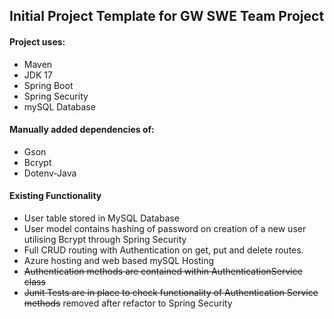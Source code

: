 ## Initial Project Template for GW SWE Team Project

#### Project uses: 
* Maven
* JDK 17
* Spring Boot
* Spring Security
* mySQL Database

#### Manually added dependencies of:

* Gson
* Bcrypt
* Dotenv-Java

#### Existing Functionality

* User table stored in MySQL Database
* User model contains hashing of password on creation of a new user utilising Bcrypt through Spring Security
* Full CRUD routing with Authentication on get, put and delete routes.
* Azure hosting and web based mySQL Hosting
* ~~Authentication methods are contained within AuthenticationService class~~
* ~~Junit Tests are in place to check functionality of Authentication Service methods~~ removed after refactor to Spring Security

